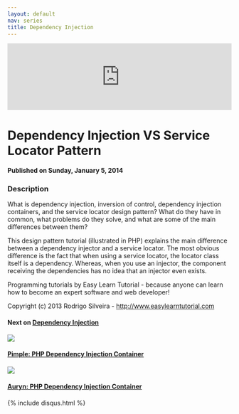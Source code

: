 ```yaml
---
layout: default
nav: series
title: Dependency Injection
---
```


<div class="container">
    <div class="row mt grid">
        <div class="mt"></div>
        <div class="row" style="margin-bottom: 20px;">
            <div class="col-sm-push-1 col-sm-10 col-md-push-2 col-md-8">
                <div class="video-container">
                    <iframe width="100%" src="https://www.youtube.com/embed/PniFqdDJfCg" frameborder="0" allowfullscreen></iframe>
                </div>
            </div>
            <div class="clearfix"></div>
            <div class="col-md-8">
                <h1>Dependency Injection VS Service Locator Pattern</h1>
                <h4>Published on Sunday, January 5, 2014</h4>
                <h3>Description</h3>
                <p>What is dependency injection, inversion of control, dependency injection containers, and the service locator design pattern? What do they have in common, what problems do they solve, and what are some of the main differences between them?

This design pattern tutorial (illustrated in PHP) explains the main difference between a dependency injector and a service locator. The most obvious difference is the fact that when using a service locator, the locator class itself is a dependency. Whereas, when you use an injector, the component receiving the dependencies has no idea that an injector even exists.

Programming tutorials by Easy Learn Tutorial - because anyone can learn how to become an expert software and web developer!

Copyright (c) 2013 Rodrigo Silveira - http://www.easylearntutorial.com</p>
            </div>
            <div class="col-md-4">
                <h4>Next on <a href="/series/dependency-injection">Dependency Injection</a></h4><div class="row" style="margin-bottom: 20px">
            <div class="col-md-6">
                <a href="/series/dependency-injection/pimple-php-dependency-injection-container">
                    <img src="/img/blank.gif" data-echo="https://i.ytimg.com/vi/egONoRg_Gjg/hqdefault.jpg" class="img-responsive" />
                </a>
            </div>
            <div class="col-md-6">
                <h4>
                    <a href="/series/dependency-injection/pimple-php-dependency-injection-container">Pimple: PHP Dependency Injection Container</a>
                </h4>
            </div>
        </div><div class="row" style="margin-bottom: 20px">
            <div class="col-md-6">
                <a href="/series/dependency-injection/auryn-php-dependency-injection-container">
                    <img src="/img/blank.gif" data-echo="https://i.ytimg.com/vi/WKBZOtnYmHw/hqdefault.jpg" class="img-responsive" />
                </a>
            </div>
            <div class="col-md-6">
                <h4>
                    <a href="/series/dependency-injection/auryn-php-dependency-injection-container">Auryn: PHP Dependency Injection Container</a>
                </h4>
            </div>
        </div>
            </div>
            <div class="col-md-8">
                {% include disqus.html %}
            </div>
        </div>
    </div>
    <div class="row mt grid"></div>
</div>
